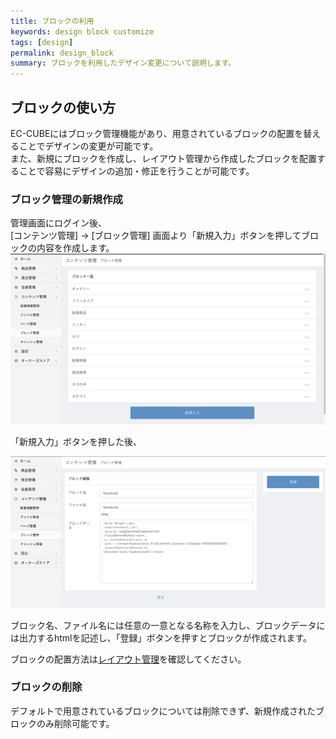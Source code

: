 ```yaml
---
title: ブロックの利用
keywords: design block customize
tags: [design]
permalink: design_block
summary: ブロックを利用したデザイン変更について説明します。
---
```


## ブロックの使い方
EC-CUBEにはブロック管理機能があり、用意されているブロックの配置を替えることでデザインの変更が可能です。  
また、新規にブロックを作成し、レイアウト管理から作成したブロックを配置することで容易にデザインの追加・修正を行うことが可能です。

### ブロック管理の新規作成

管理画面にログイン後、  
[コンテンツ管理] -> [ブロック管理] 画面より「新規入力」ボタンを押してブロックの内容を作成します。
![ブロック管理](./images/design/design-block-01.png)

「新規入力」ボタンを押した後、

![ブロック管理](./images/design/design-block-02.png)

ブロック名、ファイル名には任意の一意となる名称を入力し、ブロックデータには出力するhtmlを記述し、「登録」ボタンを押すとブロックが作成されます。

ブロックの配置方法は[レイアウト管理](design_layout)を確認してください。

### ブロックの削除

デフォルトで用意されているブロックについては削除できず、新規作成されたブロックのみ削除可能です。
